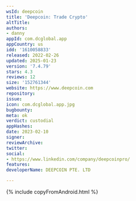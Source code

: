 ```yaml
---
wsId: deepcoin
title: 'Deepcoin: Trade Crypto'
altTitle: 
authors:
- danny
appId: com.dcglobal.app
appCountry: us
idd: '1610058833'
released: 2022-02-26
updated: 2025-01-23
version: '7.4.79'
stars: 4.3
reviews: 12
size: '152761344'
website: https://www.deepcoin.com
repository: 
issue: 
icon: com.dcglobal.app.jpg
bugbounty: 
meta: ok
verdict: custodial
appHashes: 
date: 2023-02-10
signer: 
reviewArchive: 
twitter: 
social:
- https://www.linkedin.com/company/deepcoinpro/
features: 
developerName: DEEPCOIN PTE. LTD

---
```


{% include copyFromAndroid.html %}

